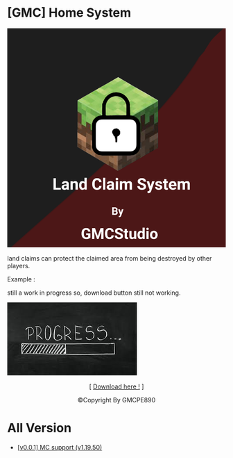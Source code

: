 # [GMC] Home System

![](pack_icon.png?raw=true)

land claims can protect the claimed area from being destroyed by other players.

Example :
<p>still a work in progress so, download button still not working.</p>

![](thumbnail.png?raw=true)

<p align="center">[ <a href="">Download here !</a> ]</p>
<p align="center">©Copyright By GMCPE890</p>

# All Version
- <a href="">[v0.0.1] MC support (v1.19.50)</a>
